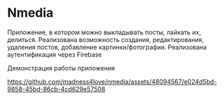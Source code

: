 # Nmedia

Приложение, в котором можно выкладывать посты, лайкать их, делиться.
Реализована возможность создания, редактирования, удаления постов, добавление картинки/фотографии.
Реализована аутентификация через Firebase

Демонстрация работы приложения


https://github.com/madness4love/nmedia/assets/48094567/e024d5bd-9858-45bd-86cb-4cd629e57508


